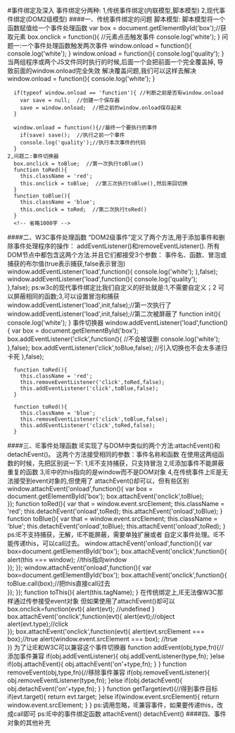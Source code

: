 #事件绑定及深入
    事件绑定分两种:
    1,传统事件绑定(内联模型,脚本模型)
    2,现代事件绑定(DOM2级模型)
####一、传统事件绑定的问题
    脚本模型:
      脚本模型将一个函数赋值给一个事件处理函数
      var box = document.getElementById('box');//获取元素
      box.onclick = function(){ //元素点击触发事件
        console.log('white');
      }
    问题一:一个事件处理函数触发两次事件
      window.onload = function(){
        console.log('white');
      }
      window.onload = function(){
        console.log('quality');
      }
    当两组程序或两个JS文件同时执行的时候,后面一个会把前面一个完全覆盖掉,
    导致前面的window.onload完全失效
    解决覆盖问题,我们可以这样去解决
      window.onload = function(){
        console.log('white');
      }

      if(typeof window.onload == 'function'){ //判断之前是否有window.onload
        var save = null;  //创建一个保存器
        save = window.onload;  //把之前的window.onload保存起来
      }

      window.onload = function(){//最终一个要执行的事件
        if(save) save();  //执行之前一个事件
        console.log('quality');//执行本次事件的代码
      }
    2,问题二:事件切换器
      box.onclick = toBlue;  //第一次执行toBlue()
      function toRed(){
        this.className = 'red';
        this.onclick = toBlue;  //第三次执行toBlue(),然后来回切换
      }
      function toBlue(){
        this.className = 'blue';
        this.onclick = toRed;  //第二次执行toRed()
      }
      <!-- 省略1000字 -->
####二、W3C事件处理函数
    “DOM2级事件”定义了两个方法,用于添加事件和删除事件处理程序的操作：
    addEventListener()和removeEventListener().
    所有DOM节点中都包含这两个方法.并且它们都接受3个参数：
    事件名、函数、冒泡或捕获的布尔值(true表示捕获,false表示冒泡)
      window.addEventListener('load',function(){
        console.log('white');
      },false);
      window.addEventListener('load',function(){
        console.log('quality');  
      },false);
    ps:w3c的现代事件绑定比我们自定义的好处就是:1,不需要自定义；2
    可以屏蔽相同的函数;3,可以设置冒泡和捕获
      window.addEventListener('load',init,false);//第一次执行了
      window.addEventListener('load',init,false);//第二次被屏蔽了
      function init(){
        console.log('white');
      }
    事件切换器
      window.addEventListener('load',function(){
        var box = document.getElementById('box');
        box.addEventListener('click',function(){
          //不会被误删
          console.log('white');  
        },false);
        box.addEventListener('click',toBlue,false); //引入切换也不会太多递归卡死
      },false);

      function toRed(){
        this.className = 'red';
        this.removeEventListener('click',toRed,false);
        this.addEventListener('click',toBlue,false);
      }

      function toRed(){
        this.className = 'blue';
        this.removeEventListener('click',toBlue,false);
        this.addEventListener('click',toRed,false);
      }
####三、IE事件处理函数
    IE实现了与DOM中类似的两个方法:attachEvent()和detachEvent()。
    这两个方法接受相同的参数：事件名称和函数
    在使用这两组函数的时候，先把区别说一下:
    1,IE不支持捕获，只支持冒泡
    2,IE添加事件不能屏蔽重复的函数
    3,IE中的this指向的是window而不是DOM对象
    4,在传统事件上IE是无法接受到event对象的,但使用了
    attachEvent()却可以，但有些区别
      window.attachEvent('onload',function(){
        var box = document.getElementById('box');
        box.attachEvent('onclick',toBlue);  
      });
      function toRed(){
        var that = window.event.srcElement;
        this.className = 'red';
        this.detachEvent('onload',toRed);
        this.attachEvent('onload',toBlue);
      }
      function toBlue(){
        var that = window.event.srcElement;
        this.className = 'blue';
        this.detachEvent('onload',toBlue);
        this.attachEvent('onload',toRed);
      }
    ps:IE不支持捕获，无解，IE不能屏蔽，需要单独扩展或者
    自定义事件处理。IE不能传递this，可以call过去。
      window.attachEvent('onload',function(){
        var box=document.getElementById('box');
        box.attachEvent('onclick',function(){
          alert(this === window);  //this指向window  
        });
      });
      window.attachEvent('onload',function(){
        var box=document.getElementById('box');
        box.attachEvent('onclick',function(){
          toBlue.call(box);//把this直接call过去  
        });
      });
      function toThis(){
        alert(this.tagName);
      }
    在传统绑定上,IE无法像W3C那样通过传参接受event对象
    但如果使用了attachEvent()却可以
      box.onclick=function(evt){
        alert(evt); //undefined
      }
      box.attachEvent('onclick',function(evt){
        alert(evt);//object
        alert(evt.type);//click  
      });
      box.attachEvent('onclick',function(evt){
        alert(evt.srcElement === box);//true
        alert(window.event.srcElement === box); //true  
      })
    为了让IE和W3C可以兼容这个事件切换器
      function addEvent(obj,type,fn){//添加事件兼容
        if(obj.addEventListener){
          obj.addEventListener(type,fn);
        }else if(obj.attachEvent){
          obj.attachEvent('on'+type,fn);
        }
      }
      function removeEvent(obj,type,fn){//移除事件兼容
        if(obj.removeEventListener){
          obj.removeEventListener(type,fn);
        }else if(obj.detachEvent){
          obj.detachEvent('on'+type,fn);
        }
      }
      function getTarget(evt){//得到事件目标
        if(evt.target){
          return evt.target;
        }else if(window.event.srcElement){
          return window.event.srcElement;
        }
      }
    ps:调用忽略，IE兼容事件，如果要传递this，改成call即可
    ps:IE中的事件绑定函数
    attachEvent()
    detachEvent()
####四、事件对象的其他补充







